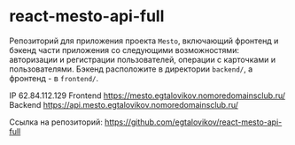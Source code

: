 # react-mesto-api-full
Репозиторий для приложения проекта `Mesto`, включающий фронтенд и бэкенд части приложения со следующими возможностями: авторизации и регистрации пользователей, операции с карточками и пользователями. Бэкенд расположите в директории `backend/`, а фронтенд - в `frontend/`.

IP  62.84.112.129
Frontend  https://mesto.egtalovikov.nomoredomainsclub.ru/
Backend  https://api.mesto.egtalovikov.nomoredomainsclub.ru/

Ссылка на репозиторий: https://github.com/egtalovikov/react-mesto-api-full
